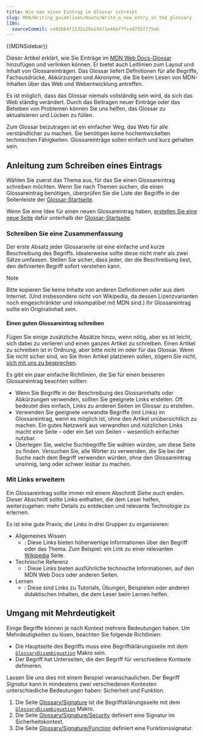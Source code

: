 ```yaml
---
title: Wie man einen Eintrag im Glossar schreibt
slug: MDN/Writing_guidelines/Howto/Write_a_new_entry_in_the_glossary
l10n:
  sourceCommit: ce83b64f1132a29a19471e46bfffced755f775eb
---
```


{{MDNSidebar}}

Dieser Artikel erklärt, wie Sie Einträge im [MDN Web Docs-Glossar](/de/docs/Glossary) hinzufügen und verlinken können. Er bietet auch Leitlinien zum Layout und Inhalt von Glossareinträgen. Das Glossar liefert Definitionen für alle Begriffe, Fachausdrücke, Abkürzungen und Akronyme, die Sie beim Lesen von MDN-Inhalten über das Web und Webentwicklung antreffen.

Es ist möglich, dass das Glossar niemals vollständig sein wird, da sich das Web ständig verändert. Durch das Beitragen neuer Einträge oder das Beheben von Problemen können Sie uns helfen, das Glossar zu aktualisieren und Lücken zu füllen.

Zum Glossar beizutragen ist ein einfacher Weg, das Web für alle verständlicher zu machen. Sie benötigen keine hochentwickelten technischen Fähigkeiten. Glossareinträge sollen einfach und kurz gehalten sein.

## Anleitung zum Schreiben eines Eintrags

Wählen Sie zuerst das Thema aus, für das Sie einen Glossareintrag schreiben möchten. Wenn Sie nach Themen suchen, die einen Glossareintrag benötigen, überprüfen Sie die Liste der Begriffe in der Seitenleiste der [Glossar-Startseite](/de/docs/Glossary).

Wenn Sie eine Idee für einen neuen Glossareintrag haben, [erstellen Sie eine neue Seite](/de/docs/MDN/Writing_guidelines/Howto/Creating_moving_deleting#creating_pages) dafür unterhalb der [Glossar-Startseite](https://github.com/mdn/content/tree/main/files/en-us/glossary).

### Schreiben Sie eine Zusammenfassung

Der erste Absatz jeder Glossarseite ist eine einfache und kurze Beschreibung des Begriffs. Idealerweise sollte diese nicht mehr als zwei Sätze umfassen. Stellen Sie sicher, dass jeder, der die Beschreibung liest, den definierten Begriff sofort verstehen kann.

> [!NOTE]
> Bitte kopieren Sie keine Inhalte von anderen Definitionen oder aus dem Internet.
> (Und insbesondere nicht von Wikipedia, da dessen Lizenzvarianten noch eingeschränkter und inkompatibel mit MDN sind.) Ihr Glossareintrag sollte ein Originalinhalt sein.

#### Einen guten Glossareintrag schreiben

Fügen Sie einige zusätzliche Absätze hinzu, wenn nötig, aber es ist leicht, sich dabei zu verlieren und einen ganzen Artikel zu schreiben. Einen Artikel zu schreiben ist in Ordnung, aber bitte nicht im oder für das Glossar. Wenn Sie nicht sicher sind, wo Sie Ihren Artikel platzieren sollen, zögern Sie nicht, [sich mit uns zu besprechen](/de/docs/MDN/Community/Discussions).

Es gibt ein paar einfache Richtlinien, die Sie für einen besseren Glossareintrag beachten sollten:

- Wenn Sie Begriffe in der Beschreibung des Glossarinhalts oder Abkürzungen verwenden, sollten Sie geeignete Links erstellen. Oft bedeutet dies einfach, Links zu anderen Seiten im Glossar zu erstellen.
- Verwenden Sie geeignete verwandte Begriffe (mit Links) im Glossareintrag, wenn es möglich ist, ohne den Artikel unübersichtlich zu machen. Ein gutes Netzwerk aus verwandten und nützlichen Links macht eine Seite – oder ein Set von Seiten – wesentlich einfacher nutzbar.
- Überlegen Sie, welche Suchbegriffe Sie wählen würden, um diese Seite zu finden. Versuchen Sie, alle Wörter zu verwenden, die Sie bei der Suche nach dem Begriff verwenden würden, ohne den Glossareintrag unsinnig, lang oder schwer lesbar zu machen.

### Mit Links erweitern

Ein Glossareintrag sollte immer mit einem Abschnitt _Siehe auch_ enden. Dieser Abschnitt sollte Links enthalten, die dem Leser helfen, weiterzugehen: mehr Details zu entdecken und relevante Technologie zu erlernen.

Es ist eine gute Praxis, die Links in drei Gruppen zu organisieren:

- Allgemeines Wissen
  - : Diese Links bieten höherwertige Informationen über den Begriff oder das Thema. Zum Beispiel: ein Link zu einer relevanten [Wikipedia](https://en.wikipedia.org/) Seite.
- Technische Referenz
  - : Diese Links bieten ausführliche technische Informationen, auf den MDN Web Docs oder anderen Seiten.
- Lernen
  - : Diese sind Links zu Tutorials, Übungen, Beispielen oder anderen didaktischen Inhalten, die dem Leser beim Lernen helfen.

## Umgang mit Mehrdeutigkeit

Einige Begriffe können je nach Kontext mehrere Bedeutungen haben. Um Mehrdeutigkeiten zu lösen, beachten Sie folgende Richtlinien:

- Die Hauptseite des Begriffs muss eine Begriffsklärungsseite mit dem [`GlossaryDisambiguation`](https://github.com/mdn/yari/blob/main/kumascript/macros/GlossaryDisambiguation.ejs) Makro sein.
- Der Begriff hat Unterseiten, die den Begriff für verschiedene Kontexte definieren.

Lassen Sie uns dies mit einem Beispiel veranschaulichen. Der Begriff _Signatur_ kann in mindestens zwei verschiedenen Kontexten unterschiedliche Bedeutungen haben: Sicherheit und Funktion.

1. Die Seite [Glossary/Signature](/de/docs/Glossary/Signature) ist die Begriffsklärungsseite mit dem [`GlossaryDisambiguation`](https://github.com/mdn/yari/blob/main/kumascript/macros/GlossaryDisambiguation.ejs) Makro.
2. Die Seite [Glossary/Signature/Security](/de/docs/Glossary/Signature/Security) definiert eine Signatur im Sicherheitskontext.
3. Die Seite [Glossary/Signature/Function](/de/docs/Glossary/Signature/Function) definiert eine Funktionssignatur.
